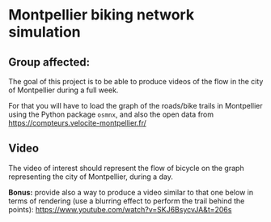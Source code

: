 # Montpellier biking network simulation

## Group affected: 

The goal of this project is to be able to produce videos of the flow in the city of Montpellier during a full week.

For that you will have to load the graph of the roads/bike trails in Montpellier using the Python package `osmnx`, and also the open data from https://compteurs.velocite-montpellier.fr/ 

## Video

The video of interest should represent the flow of bicycle on the graph representing the city of Montpellier, during a day.

**Bonus:** provide also a way to produce a video similar to that one below in terms of rendering (use a blurring effect to perform the trail behind the points):
<https://www.youtube.com/watch?v=SKJ6BsycvJA&t=206s>
